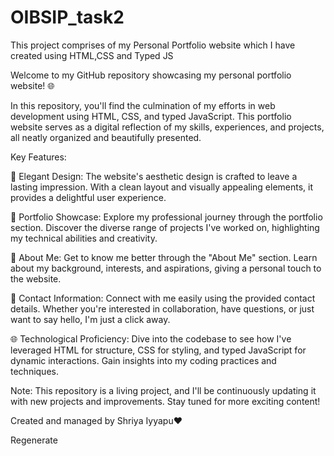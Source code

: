 # OIBSIP_task2
This project comprises of my Personal Portfolio website which I have created using HTML,CSS and Typed JS

Welcome to my GitHub repository showcasing my personal portfolio website! 🌐

In this repository, you'll find the culmination of my efforts in web development using HTML, CSS, and typed JavaScript. This portfolio website serves as a digital reflection of my skills, experiences, and projects, all neatly organized and beautifully presented.

Key Features:

🎨 Elegant Design: The website's aesthetic design is crafted to leave a lasting impression. With a clean layout and visually appealing elements, it provides a delightful user experience.

💼 Portfolio Showcase: Explore my professional journey through the portfolio section. Discover the diverse range of projects I've worked on, highlighting my technical abilities and creativity.

📜 About Me: Get to know me better through the "About Me" section. Learn about my background, interests, and aspirations, giving a personal touch to the website.

🔗 Contact Information: Connect with me easily using the provided contact details. Whether you're interested in collaboration, have questions, or just want to say hello, I'm just a click away.

🌐 Technological Proficiency: Dive into the codebase to see how I've leveraged HTML for structure, CSS for styling, and typed JavaScript for dynamic interactions. Gain insights into my coding practices and techniques.



Note: This repository is a living project, and I'll be continuously updating it with new projects and improvements. Stay tuned for more exciting content!

Created and managed by Shriya Iyyapu❤️





Regenerate

